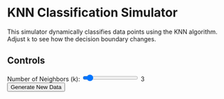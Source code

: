 # KNN Classification Simulator

This simulator dynamically classifies data points using the KNN algorithm. Adjust `k` to see how the decision boundary changes.

## Controls
<div>
  <label for="kValue">Number of Neighbors (k):</label>
  <input type="range" id="kValue" min="1" max="25" step="1" value="3" oninput="updateKNN()">
  <span id="kValueDisplay">3</span>
</div>
<button onclick="generateData()">Generate New Data</button>

<div id="knnChart" style="width: 100%; height: 500px;"></div>

<script src="https://cdn.plot.ly/plotly-2.16.1.min.js"></script>
<script>
  let dataPoints = [];
  let grid = [];

  function generateData() {
    // Generate random data points for two classes
    const classA = Array.from({ length: 25 }, () => ({ x: Math.random() * 10, y: Math.random() * 10, label: "A" }));
    const classB = Array.from({ length: 25 }, () => ({ x: Math.random() * 10 + 10, y: Math.random() * 10 + 10, label: "B" }));
    dataPoints = [...classA, ...classB];

    // Generate a fine grid of points to classify
    grid = [];
    for (let x = 0; x <= 20; x += 0.5) {
      for (let y = 0; y <= 20; y += 0.5) {
        grid.push({ x, y });
      }
    }

    updateKNN();
  }

  function classifyKNN(grid, dataPoints, k) {
    return grid.map(point => {
      const distances = dataPoints.map(data => ({
        ...data,
        distance: Math.hypot(point.x - data.x, point.y - data.y),
      }));

      // Find the k-nearest neighbors
      const neighbors = distances.sort((a, b) => a.distance - b.distance).slice(0, k);

      // Count the labels among neighbors
      const labelCounts = neighbors.reduce((acc, neighbor) => {
        acc[neighbor.label] = (acc[neighbor.label] || 0) + 1;
        return acc;
      }, {});

      // Determine the majority label
      const majorityLabel = Object.keys(labelCounts).reduce((a, b) =>
        labelCounts[a] > labelCounts[b] ? a : b
      );

      return { ...point, label: majorityLabel };
    });
  }

  function updateKNN() {
    const k = parseInt(document.getElementById("kValue").value, 10);
    document.getElementById("kValueDisplay").innerText = k;

    // Classify grid points
    const classifiedGrid = classifyKNN(grid, dataPoints, k);

    // Separate points by their classification
    const gridClassA = classifiedGrid.filter(point => point.label === "A");
    const gridClassB = classifiedGrid.filter(point => point.label === "B");

    // Separate original data points by class
    const dataClassA = dataPoints.filter(point => point.label === "A");
    const dataClassB = dataPoints.filter(point => point.label === "B");

    // Plot decision regions and original data
    const traces = [
      {
        x: gridClassA.map(p => p.x),
        y: gridClassA.map(p => p.y),
        mode: "markers",
        marker: { color: "rgba(0, 0, 255, 0.2)", size: 8 },
        name: "Region A",
        hoverinfo: "skip",
      },
      {
        x: gridClassB.map(p => p.x),
        y: gridClassB.map(p => p.y),
        mode: "markers",
        marker: { color: "rgba(255, 0, 0, 0.2)", size: 8 },
        name: "Region B",
        hoverinfo: "skip",
      },
      {
        x: dataClassA.map(p => p.x),
        y: dataClassA.map(p => p.y),
        mode: "markers",
        marker: { color: "blue", size: 10 },
        name: "Class A",
      },
      {
        x: dataClassB.map(p => p.x),
        y: dataClassB.map(p => p.y),
        mode: "markers",
        marker: { color: "red", size: 10 },
        name: "Class B",
      },
    ];

    Plotly.newPlot("knnChart", traces, {
      title: `KNN Classification (k = ${k})`,
      xaxis: { title: "X", range: [0, 20] },
      yaxis: { title: "Y", range: [0, 20] },
    });
  }

  // Initialize
  generateData();
</script>

